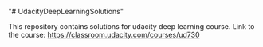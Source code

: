 "# UdacityDeepLearningSolutions" 

This repository contains solutions for udacity deep learning course.
Link to the course: https://classroom.udacity.com/courses/ud730